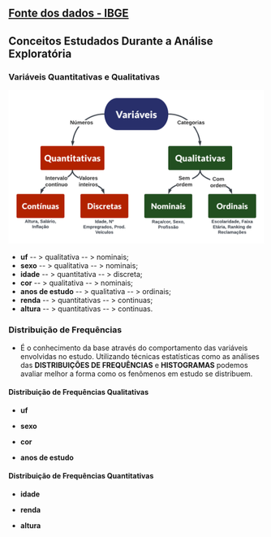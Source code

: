 ## [Fonte dos dados - IBGE](https://www.ibge.gov.br/estatisticas/sociais/populacao/19897-sintese-de-indicadores-pnad2.html?=&t=microdados)

## Conceitos Estudados Durante a Análise Exploratória

###  Variáveis Quantitativas e Qualitativas

![alt text](imgs/variáveis_estatística.png)

- **uf**             -- > qualitativa   -- > nominais;
- **sexo**           -- > qualitativa   -- > nominais;
- **idade**          -- > quantitativa  -- > discreta;
- **cor**            -- > qualitativa   -- > nominais;
- **anos de estudo** -- > qualitativa   -- > ordinais;
- **renda**          -- > quantitativas -- > continuas;
- **altura**         -- > quantitativas -- > continuas.

### Distribuição de Frequências

- É o conhecimento da base através do comportamento das variáveis envolvidas no estudo. Utilizando técnicas estatísticas como as análises das <b>DISTRIBUIÇÕES DE FREQUÊNCIAS</b> e <b>HISTOGRAMAS</b> podemos avaliar melhor a forma como os fenômenos em estudo se distribuem.

#### Distribuição de Frequências Qualitativas

- **uf** 

- **sexo** 

- **cor** 

- **anos de estudo**

#### Distribuição de Frequências Quantitativas

- **idade** 

- **renda** 

- **altura** 


